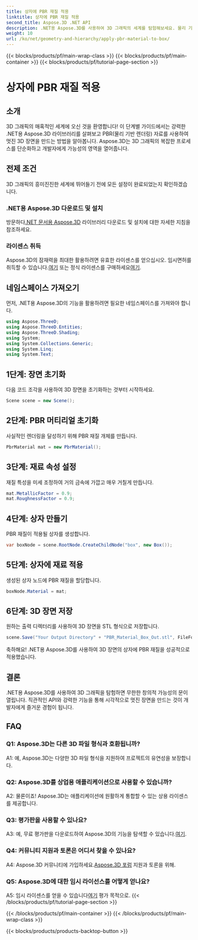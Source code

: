 ```yaml
---
title: 상자에 PBR 재질 적용
linktitle: 상자에 PBR 재질 적용
second_title: Aspose.3D .NET API
description: .NET용 Aspose.3D를 사용하여 3D 그래픽의 세계를 탐험해보세요. 물리 기반 렌더링 자료를 사용하여 몰입형 장면을 쉽게 만들 수 있습니다.
weight: 10
url: /ko/net/geometry-and-hierarchy/apply-pbr-material-to-box/
---
```


{{< blocks/products/pf/main-wrap-class >}}
{{< blocks/products/pf/main-container >}}
{{< blocks/products/pf/tutorial-page-section >}}

# 상자에 PBR 재질 적용

## 소개

3D 그래픽의 매혹적인 세계에 오신 것을 환영합니다! 이 단계별 가이드에서는 강력한 .NET용 Aspose.3D 라이브러리를 살펴보고 PBR(물리 기반 렌더링) 자료를 사용하여 멋진 3D 장면을 만드는 방법을 알아봅니다. Aspose.3D는 3D 그래픽의 복잡한 프로세스를 단순화하고 개발자에게 가능성의 영역을 열어줍니다.

## 전제 조건

3D 그래픽의 흥미진진한 세계에 뛰어들기 전에 모든 설정이 완료되었는지 확인하겠습니다.

### .NET용 Aspose.3D 다운로드 및 설치

 방문하다[.NET 문서용 Aspose.3D](https://reference.aspose.com/3d/net/) 라이브러리 다운로드 및 설치에 대한 자세한 지침을 참조하세요.

### 라이센스 취득

Aspose.3D의 잠재력을 최대한 활용하려면 유효한 라이센스를 얻으십시오. 임시면허를 취득할 수 있습니다.[여기](https://purchase.aspose.com/temporary-license/) 또는 정식 라이센스를 구매하세요[여기](https://purchase.aspose.com/buy).

## 네임스페이스 가져오기

먼저, .NET용 Aspose.3D의 기능을 활용하려면 필요한 네임스페이스를 가져와야 합니다.

```csharp
using Aspose.ThreeD;
using Aspose.ThreeD.Entities;
using Aspose.ThreeD.Shading;
using System;
using System.Collections.Generic;
using System.Linq;
using System.Text;
```

## 1단계: 장면 초기화

다음 코드 조각을 사용하여 3D 장면을 초기화하는 것부터 시작하세요.

```csharp
Scene scene = new Scene();
```

## 2단계: PBR 머티리얼 초기화

사실적인 렌더링을 달성하기 위해 PBR 재질 개체를 만듭니다.

```csharp
PbrMaterial mat = new PbrMaterial();
```

## 3단계: 재료 속성 설정

재질 특성을 미세 조정하여 거의 금속에 가깝고 매우 거칠게 만듭니다.

```csharp
mat.MetallicFactor = 0.9;
mat.RoughnessFactor = 0.9;
```

## 4단계: 상자 만들기

PBR 재질이 적용될 상자를 생성합니다.

```csharp
var boxNode = scene.RootNode.CreateChildNode("box", new Box());
```

## 5단계: 상자에 재료 적용

생성된 상자 노드에 PBR 재질을 할당합니다.

```csharp
boxNode.Material = mat;
```

## 6단계: 3D 장면 저장

원하는 출력 디렉터리를 사용하여 3D 장면을 STL 형식으로 저장합니다.

```csharp
scene.Save("Your Output Directory" + "PBR_Material_Box_Out.stl", FileFormat.STLASCII);
```

축하해요! .NET용 Aspose.3D를 사용하여 3D 장면의 상자에 PBR 재질을 성공적으로 적용했습니다.

## 결론

.NET용 Aspose.3D를 사용하여 3D 그래픽을 탐험하면 무한한 창의적 가능성의 문이 열립니다. 직관적인 API와 강력한 기능을 통해 시각적으로 멋진 장면을 만드는 것이 개발자에게 즐거운 경험이 됩니다.

## FAQ

### Q1: Aspose.3D는 다른 3D 파일 형식과 호환됩니까?

A1: 예, Aspose.3D는 다양한 3D 파일 형식을 지원하여 프로젝트의 유연성을 보장합니다.

### Q2: Aspose.3D를 상업용 애플리케이션으로 사용할 수 있습니까?

A2: 물론이죠! Aspose.3D는 애플리케이션에 원활하게 통합할 수 있는 상용 라이센스를 제공합니다.

### Q3: 평가판을 사용할 수 있나요?

 A3: 예, 무료 평가판을 다운로드하여 Aspose.3D의 기능을 탐색할 수 있습니다.[여기](https://releases.aspose.com/).

### Q4: 커뮤니티 지원과 토론은 어디서 찾을 수 있나요?

 A4: Aspose.3D 커뮤니티에 가입하세요.[Aspose.3D 포럼](https://forum.aspose.com/c/3d/18) 지원과 토론을 위해.

### Q5: Aspose.3D에 대한 임시 라이선스를 어떻게 얻나요?

 A5: 임시 라이센스를 얻을 수 있습니다[여기](https://purchase.aspose.com/temporary-license/) 평가 목적으로.
{{< /blocks/products/pf/tutorial-page-section >}}

{{< /blocks/products/pf/main-container >}}
{{< /blocks/products/pf/main-wrap-class >}}

{{< blocks/products/products-backtop-button >}}
